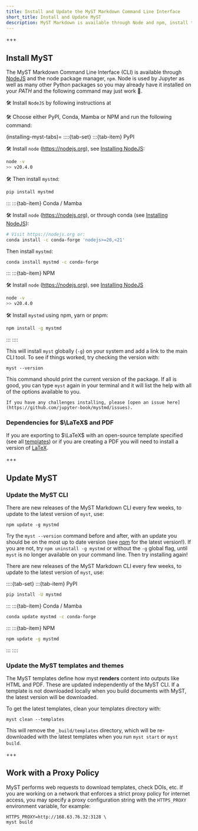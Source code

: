 ```yaml
---
title: Install and Update the MyST Markdown Command Line Interface
short_title: Install and Update MyST
description: MyST Markdown is available through Node and npm, install the package with `npm install mystmd`.
---
```


+++

## Install MyST

The MyST Markdown Command Line Interface (CLI) is available through [NodeJS](./install-node.md) and the node package manager, `npm`. Node is used by Jupyter as well as many other Python packages so you may already have it installed on your _PATH_ and the following command may just work 🤞.

🛠️ Install `NodeJS` by following instructions at [](./install-node.md)

🛠️ Choose either PyPI, Conda, Mamba or NPM and run the following command:

(installing-myst-tabs)=
::::{tab-set}
:::{tab-item} PyPI

🛠 Install `node` (<https://nodejs.org>), see [Installing NodeJS](./install-node.md):

```bash
node -v
>> v20.4.0
```

🛠 Then install `mystmd`:

```bash
pip install mystmd
```

:::
:::{tab-item} Conda / Mamba

🛠 Install `node` (<https://nodejs.org>), or through conda (see [Installing NodeJS](./install-node.md)):

```bash
# Visit https://nodejs.org or:
conda install -c conda-forge 'nodejs>=20,<21'
```

Then install `mystmd`:

```bash
conda install mystmd -c conda-forge
```

:::
:::{tab-item} NPM

🛠 Install `node` (<https://nodejs.org>), see [Installing NodeJS](./install-node.md)

```bash
node -v
>> v20.4.0
```

🛠 Install `mystmd` using npm, yarn or pnpm:

```bash
npm install -g mystmd
```

:::
::::

This will install `myst` globally (`-g`) on your system and add a link to the main CLI tool. To see if things worked, try checking the version with:

```shell
myst --version
```

This command should print the current version of the package. If all is good, you can type `myst` again in your terminal and it will list the help with all of the options available to you.

```{note}
If you have any challenges installing, please [open an issue here](https://github.com/jupyter-book/mystmd/issues).
```


### Dependencies for $\LaTeX$ and PDF

If you are exporting to $\LaTeX$ with an open-source template specified (see all [templates](https://github.com/myst-templates)) or if you are creating a PDF you will need to install a version of [LaTeX](https://www.latex-project.org/get).


+++

## Update MyST

### Update the MyST CLI
There are new releases of the MyST Markdown CLI every few weeks, to update to the latest version of `myst`, use:

```shell
npm update -g mystmd
```

Try the `myst --version` command before and after, with an update you should be on the most up to date version (see [npm](https://npmjs.com/package/mystmd) for the latest version!). If you are not, try `npm uninstall -g mystmd` or without the `-g` global flag, until `myst` is no longer available on your command line. Then try installing again!


There are new releases of the MyST Markdown CLI every few weeks, to update to the latest version of `myst`, use:

::::{tab-set}
:::{tab-item} PyPI

```bash
pip install -U mystmd
```

:::
:::{tab-item} Conda / Mamba

```bash
conda update mystmd -c conda-forge
```

:::
:::{tab-item} NPM

```bash
npm update -g mystmd
```

:::
::::

### Update the MyST templates and themes

The MyST templates define how myst **renders** content into outputs like HTML and PDF.
These are updated independently of the MyST CLI.
If a template is not downloaded locally when you build documents with MyST, the latest version will be downloaded.

To get the latest templates, clean your templates directory with:

```shell
myst clean --templates
```

This will remove the `_build/templates` directory, which will be re-downloaded with the latest templates when you run `myst start` or `myst build`.

+++

## Work with a Proxy Policy

MyST performs web requests to download templates, check DOIs, etc. If you are working on a network that enforces a strict proxy policy for internet access, you may specify a proxy configuration string with the `HTTPS_PROXY` environment variable, for example:

```shell
HTTPS_PROXY=http://168.63.76.32:3128 \
myst build
```
